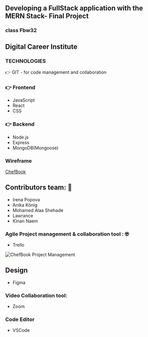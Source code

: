 ## Developing a FullStack application with the MERN  Stack- Final Project 
### class Fbw32
Digital Career Institute 
---

### TECHNOLOGIES 
👉 GIT - for code management and collaboration

### 👉  Frontend 
- JavaScript 
- React 
- CSS

### 👉 Backend 
- Node.js
- Express
- MongoDB(Mongoose)



### Wireframe 
[ChefBook](./chefbook.pdf)
## Contributors team: 🚀 
- Irena Popova
- Anika König
- Mohamed Alaa Shehade 
- Lawrance 
- Kinan Naem

### Agile Project management & collaboration tool : 🤓
- Trello 

<!-- [ChefBook](https://trello.com/b/r4mNoWsx/chefbook) -->
![ChefBook Project Management](trello.png)

## Design  

- Figma 

### Video Collaboration tool: 
- Zoom

### Code Editor 
- VSCode
